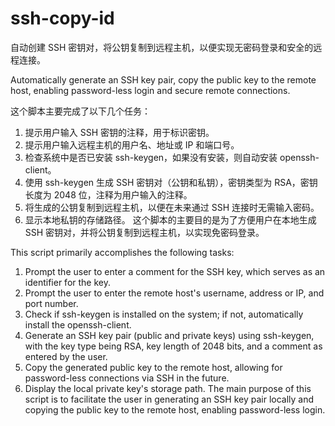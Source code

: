 # ssh-copy-id
自动创建 SSH 密钥对，将公钥复制到远程主机，以便实现无密码登录和安全的远程连接。

Automatically generate an SSH key pair, copy the public key to the remote host, enabling password-less login and secure remote connections.

这个脚本主要完成了以下几个任务：
1. 提示用户输入 SSH 密钥的注释，用于标识密钥。
2. 提示用户输入远程主机的用户名、地址或 IP 和端口号。
3. 检查系统中是否已安装 ssh-keygen，如果没有安装，则自动安装 openssh-client。
4. 使用 ssh-keygen 生成 SSH 密钥对（公钥和私钥），密钥类型为 RSA，密钥长度为 2048 位，注释为用户输入的注释。
5. 将生成的公钥复制到远程主机，以便在未来通过 SSH 连接时无需输入密码。
6. 显示本地私钥的存储路径。
这个脚本的主要目的是为了方便用户在本地生成 SSH 密钥对，并将公钥复制到远程主机，以实现免密码登录。

This script primarily accomplishes the following tasks:
1. Prompt the user to enter a comment for the SSH key, which serves as an identifier for the key.
2. Prompt the user to enter the remote host's username, address or IP, and port number.
3. Check if ssh-keygen is installed on the system; if not, automatically install the openssh-client.
4. Generate an SSH key pair (public and private keys) using ssh-keygen, with the key type being RSA, key length of 2048 bits, and a comment as entered by the user.
5. Copy the generated public key to the remote host, allowing for password-less connections via SSH in the future.
6. Display the local private key's storage path.
The main purpose of this script is to facilitate the user in generating an SSH key pair locally and copying the public key to the remote host, enabling password-less login.
